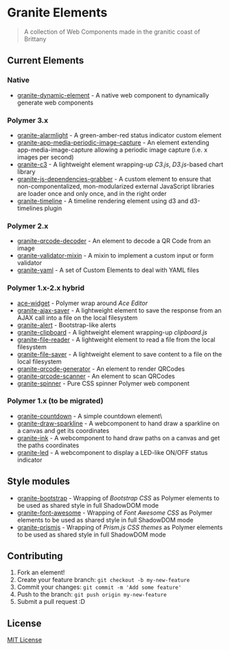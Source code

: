 # Granite Elements

> A collection of Web Components made in the granitic coast of Brittany

## Current Elements

### Native 

- [granite-dynamic-element](https://github.com/LostInBrittany/granite-dynamic-element) - A native web component to dynamically generate web components


### Polymer 3.x

- [granite-alarmlight](https://github.com/LostInBrittany/granite-alarmlight) - A green-amber-red status indicator custom element
- [granite-app-media-periodic-image-capture](https://github.com/LostInBrittany/granite-app-media-periodic-image-capture) - An element extending app-media-image-capture allowing a periodic image capture (i.e. x images per second)
- [granite-c3](https://github.com/LostInBrittany/granite-c3/) - A lightweight element wrapping-up *C3.js*, *D3.js*-based chart library
- [granite-js-dependencies-grabber](https://github.com/LostInBrittany/granite-js-dependencies-grabber) - A custom element to ensure that non-componentalized, mon-modularized external JavaScript libraries are loader once and only once, and in the right order
- [granite-timeline](https://github.com/LostInBrittany/granite-timeline) - A timeline rendering element using d3 and d3-timelines plugin


### Polymer 2.x 

- [granite-qrcode-decoder](https://github.com/LostInBrittany/granite-qrcode-decoder) - An element to decode a QR Code from an image
- [granite-validator-mixin](https://github.com/LostInBrittany/granite-validator-mixin) - A mixin to implement a custom input or form validator
- [granite-yaml](https://github.com/LostInBrittany/granite-dynamic-yaml) - A set of Custom Elements to deal with YAML files


### Polymer 1.x-2.x hybrid

- [ace-widget](https://github.com/LostInBrittany/ace-widget) - Polymer wrap around *Ace Editor*
- [granite-ajax-saver](https://github.com/LostInBrittany/granite-ajax-saver/) - A lightweight element to save the response from an AJAX call into a file on the local filesystem
- [granite-alert](https://github.com/LostInBrittany/granite-alert/) - Bootstrap-like alerts
- [granite-clipboard](https://github.com/LostInBrittany/granite-clipboard/) - A lightweight element wrapping-up *clipboard.js*
- [granite-file-reader](https://github.com/LostInBrittany/granite-file-reader/) - A lightweight element to read a file from the local filesystem
- [granite-file-saver](https://github.com/LostInBrittany/granite-file-saver/) - A lightweight element to save content to a file on the local filesystem
- [granite-qrcode-generator](https://github.com/LostInBrittany/granite-qrcode-generator) - An element to render QRCodes
- [granite-qrcode-scanner](https://github.com/LostInBrittany/granite-qrcode-scanner) - An element to scan QRCodes
- [granite-spinner](https://github.com/LostInBrittany/granite-spinner/) - Pure CSS spinner Polymer web component

### Polymer 1.x (to be migrated)


- [granite-countdown](https://github.com/LostInBrittany/granite-countdown/) - A simple countdown element\
- [granite-draw-sparkline](https://github.com/LostInBrittany/granite-draw-sparkline) - A webcomponent to hand draw a sparkline on a canvas and get its coordinates
- [granite-ink](https://github.com/LostInBrittany/granite-ink/) - A webcomponent  to hand draw paths on a canvas and get the paths coordinates
- [granite-led](https://github.com/LostInBrittany/granite-led/) - A webcomponent to display a LED-like ON/OFF status indicator


## Style modules

- [granite-bootstrap](https://github.com/LostInBrittany/granite-bootstrap/) - Wrapping of *Bootstrap CSS* as Polymer elements to be used as shared style in full ShadowDOM mode  
- [granite-font-awesome](https://github.com/LostInBrittany/granite-font-awesome/) - Wrapping of *Font Awesome CSS* as Polymer elements to be used as shared style in full ShadowDOM mode  
- [granite-prismjs](https://github.com/LostInBrittany/granite-prismjs/) - Wrapping of *Prism.js CSS themes* as Polymer elements to be used as shared style in full ShadowDOM mode  


## Contributing

1. Fork an element!
2. Create your feature branch: `git checkout -b my-new-feature`
3. Commit your changes: `git commit -m 'Add some feature'`
4. Push to the branch: `git push origin my-new-feature`
5. Submit a pull request :D

## License

[MIT License](http://opensource.org/licenses/MIT)
